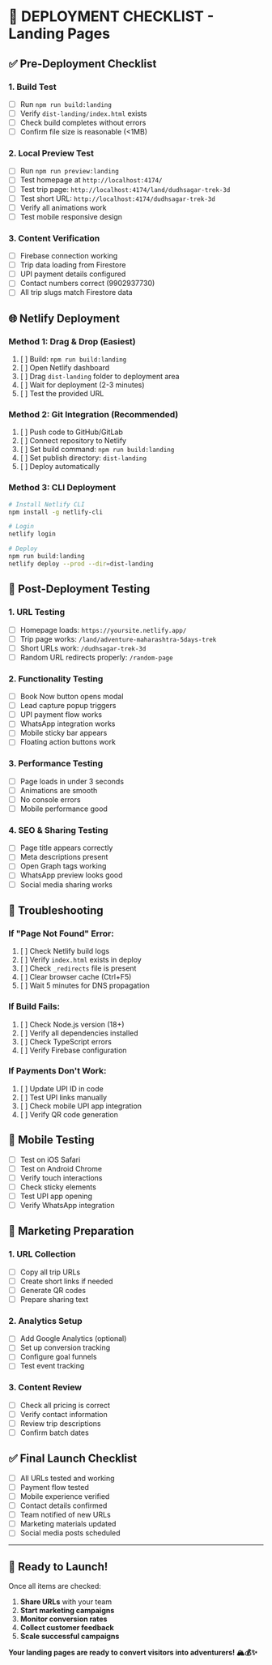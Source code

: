 # 🚀 DEPLOYMENT CHECKLIST - Landing Pages

## ✅ **Pre-Deployment Checklist**

### 1. **Build Test**
- [ ] Run `npm run build:landing`
- [ ] Verify `dist-landing/index.html` exists
- [ ] Check build completes without errors
- [ ] Confirm file size is reasonable (<1MB)

### 2. **Local Preview Test**
- [ ] Run `npm run preview:landing`
- [ ] Test homepage at `http://localhost:4174/`
- [ ] Test trip page: `http://localhost:4174/land/dudhsagar-trek-3d`
- [ ] Test short URL: `http://localhost:4174/dudhsagar-trek-3d`
- [ ] Verify all animations work
- [ ] Test mobile responsive design

### 3. **Content Verification**
- [ ] Firebase connection working
- [ ] Trip data loading from Firestore
- [ ] UPI payment details configured
- [ ] Contact numbers correct (9902937730)
- [ ] All trip slugs match Firestore data

## 🌐 **Netlify Deployment**

### Method 1: Drag & Drop (Easiest)
1. [ ] Build: `npm run build:landing`
2. [ ] Open Netlify dashboard
3. [ ] Drag `dist-landing` folder to deployment area
4. [ ] Wait for deployment (2-3 minutes)
5. [ ] Test the provided URL

### Method 2: Git Integration (Recommended)
1. [ ] Push code to GitHub/GitLab
2. [ ] Connect repository to Netlify
3. [ ] Set build command: `npm run build:landing`
4. [ ] Set publish directory: `dist-landing`
5. [ ] Deploy automatically

### Method 3: CLI Deployment
```bash
# Install Netlify CLI
npm install -g netlify-cli

# Login
netlify login

# Deploy
npm run build:landing
netlify deploy --prod --dir=dist-landing
```

## 🧪 **Post-Deployment Testing**

### 1. **URL Testing**
- [ ] Homepage loads: `https://yoursite.netlify.app/`
- [ ] Trip page works: `/land/adventure-maharashtra-5days-trek`
- [ ] Short URLs work: `/dudhsagar-trek-3d`
- [ ] Random URL redirects properly: `/random-page`

### 2. **Functionality Testing**
- [ ] Book Now button opens modal
- [ ] Lead capture popup triggers
- [ ] UPI payment flow works
- [ ] WhatsApp integration works
- [ ] Mobile sticky bar appears
- [ ] Floating action buttons work

### 3. **Performance Testing**
- [ ] Page loads in under 3 seconds
- [ ] Animations are smooth
- [ ] No console errors
- [ ] Mobile performance good

### 4. **SEO & Sharing Testing**
- [ ] Page title appears correctly
- [ ] Meta descriptions present
- [ ] Open Graph tags working
- [ ] WhatsApp preview looks good
- [ ] Social media sharing works

## 🔧 **Troubleshooting**

### If "Page Not Found" Error:
1. [ ] Check Netlify build logs
2. [ ] Verify `index.html` exists in deploy
3. [ ] Check `_redirects` file is present
4. [ ] Clear browser cache (Ctrl+F5)
5. [ ] Wait 5 minutes for DNS propagation

### If Build Fails:
1. [ ] Check Node.js version (18+)
2. [ ] Verify all dependencies installed
3. [ ] Check TypeScript errors
4. [ ] Verify Firebase configuration

### If Payments Don't Work:
1. [ ] Update UPI ID in code
2. [ ] Test UPI links manually
3. [ ] Check mobile UPI app integration
4. [ ] Verify QR code generation

## 📱 **Mobile Testing**

- [ ] Test on iOS Safari
- [ ] Test on Android Chrome
- [ ] Verify touch interactions
- [ ] Check sticky elements
- [ ] Test UPI app opening
- [ ] Verify WhatsApp integration

## 🎯 **Marketing Preparation**

### 1. **URL Collection**
- [ ] Copy all trip URLs
- [ ] Create short links if needed
- [ ] Generate QR codes
- [ ] Prepare sharing text

### 2. **Analytics Setup**
- [ ] Add Google Analytics (optional)
- [ ] Set up conversion tracking
- [ ] Configure goal funnels
- [ ] Test event tracking

### 3. **Content Review**
- [ ] Check all pricing is correct
- [ ] Verify contact information
- [ ] Review trip descriptions
- [ ] Confirm batch dates

## ✅ **Final Launch Checklist**

- [ ] All URLs tested and working
- [ ] Payment flow tested
- [ ] Mobile experience verified
- [ ] Contact details confirmed
- [ ] Team notified of new URLs
- [ ] Marketing materials updated
- [ ] Social media posts scheduled

---

## 🎉 **Ready to Launch!**

Once all items are checked:
1. **Share URLs** with your team
2. **Start marketing campaigns**
3. **Monitor conversion rates**
4. **Collect customer feedback**
5. **Scale successful campaigns**

**Your landing pages are ready to convert visitors into adventurers! 🏔️💰✨**
